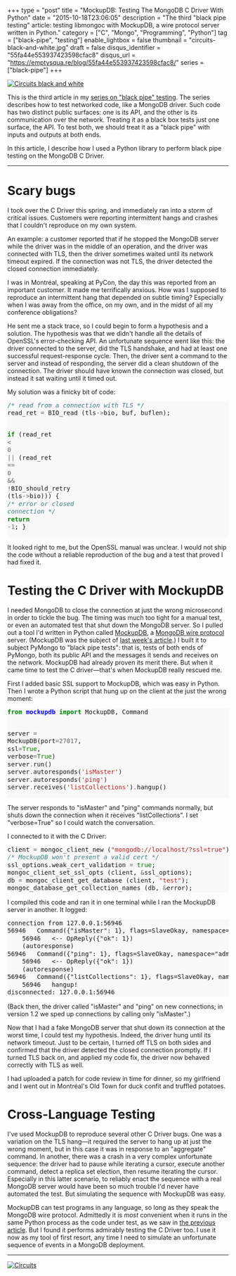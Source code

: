 +++
type = "post"
title = "MockupDB: Testing The MongoDB C Driver With Python"
date = "2015-10-18T23:06:05"
description = "The third \"black pipe testing\" article: testing libmongoc with MockupDB, a wire protocol server written in Python."
category = ["C", "Mongo", "Programming", "Python"]
tag = ["black-pipe", "testing"]
enable_lightbox = false
thumbnail = "circuits-black-and-white.jpg"
draft = false
disqus_identifier = "55fa44e553937423598cfac8"
disqus_url = "https://emptysqua.re/blog/55fa44e553937423598cfac8/"
series = ["black-pipe"]
+++

<p><a href="https://www.flickr.com/photos/emptysquare/2532439577"><img style="display:block; margin-left:auto; margin-right:auto;" src="circuits-black-and-white.jpg" alt="Circuits black and white" title="Circuits black and white" /></a></p>
<p>This is the third article in my <a href="/black-pipe-testing-series/">series on "black pipe" testing</a>. The series describes how to test networked code, like a MongoDB driver. Such code has two distinct public surfaces: one is its API, and the other is its communication over the network. Treating it as a black box tests just one surface, the API. To test both, we should treat it as a "black pipe" with inputs and outputs at both ends.</p>
<p>In this article, I describe how I used a Python library to perform black pipe testing on the MongoDB C Driver.</p>
<hr />
<h1 id="scary-bugs">Scary bugs</h1>
<p>I took over the C Driver this spring, and immediately ran into a storm of critical issues. Customers were reporting intermittent hangs and crashes that I couldn't reproduce on my own system.</p>
<p>An example: a customer reported that if he stopped the MongoDB server while the driver was in the middle of an operation, and the driver was connected with TLS, then the driver sometimes waited until its network timeout expired. If the connection was not TLS, the driver detected the closed connection immediately.</p>
<p>I was in Montr&eacute;al, speaking at PyCon, the day this was reported from an important customer. It made me terrifically anxious. How was I supposed to reproduce an intermittent hang that depended on subtle timing? Especially when I was away from the office, on my own, and in the midst of all my conference obligations?</p>
<p>He sent me a stack trace, so I could begin to form a hypothesis and a solution. The hypothesis was that we didn't handle all the details of OpenSSL's error-checking API. An unfortunate sequence went like this: the driver connected to the server, did the TLS handshake, and had at least one successful request-response cycle. Then, the driver sent a command to the server and instead of responding, the server did a clean shutdown of the connection. The driver should have known the connection was closed, but instead it sat waiting until it timed out.</p>
<p>My solution was a finicky bit of code:</p>
<div class="codehilite" style="background: #f8f8f8"><pre style="line-height: 125%"><span style="color: #408080; font-style: italic">/* read from a connection with TLS */</span>
read_ret <span style="color: #666666">=</span> BIO_read (tls<span style="color: #666666">-&gt;</span>bio, buf, buflen);

<span style="color: #008000; font-weight: bold">if</span> (read_ret <span style="color: #666666">&lt;</span> <span style="color: #666666">0</span> <span style="color: #666666">||</span> (read_ret <span style="color: #666666">==</span> <span style="color: #666666">0</span> <span style="color: #666666">&amp;&amp;</span> <span style="color: #666666">!</span>BIO_should_retry (tls<span style="color: #666666">-&gt;</span>bio))) {
   <span style="color: #408080; font-style: italic">/* error or closed connection */</span>
   <span style="color: #008000; font-weight: bold">return</span> <span style="color: #666666">-1</span>;
}
</pre></div>


<p>It looked right to me, but the OpenSSL manual was unclear. I would not ship the code without a reliable reproduction of the bug and a test that proved I had fixed it.</p>
<h1 id="testing-the-c-driver-with-mockupdb">Testing the C Driver with MockupDB</h1>
<p>I needed MongoDB to close the connection at just the wrong microsecond in order to tickle the bug. The timing was much too tight for a manual test, or even an automated test that shut down the MongoDB server. So I pulled out a tool I'd written in Python called <a href="http://mockupdb.readthedocs.org/">MockupDB</a>, a <a href="http://docs.mongodb.org/meta-driver/latest/legacy/mongodb-wire-protocol/">MongoDB wire protocol</a> server. (MockupDB was the subject of <a href="/black-pipe-testing-pymongo/">last week's article</a>.) I built it to subject PyMongo to "black pipe tests": that is, tests of both ends of PyMongo, both its public API and the messages it sends and receives on the network. MockupDB had already proven its merit there. But when it came time to test the C driver&mdash;that's when MockupDB really rescued me.</p>
<p>First I added basic SSL support to MockupDB, which was easy in Python. Then I wrote a Python script that hung up on the client at the just the wrong moment:</p>
<div class="codehilite" style="background: #f8f8f8"><pre style="line-height: 125%"><span style="color: #008000; font-weight: bold">from</span> <span style="color: #0000FF; font-weight: bold">mockupdb</span> <span style="color: #008000; font-weight: bold">import</span> MockupDB, Command

server <span style="color: #666666">=</span> MockupDB(port<span style="color: #666666">=27017</span>, ssl<span style="color: #666666">=</span><span style="color: #008000">True</span>, verbose<span style="color: #666666">=</span><span style="color: #008000">True</span>)
server<span style="color: #666666">.</span>run()
server<span style="color: #666666">.</span>autoresponds(<span style="color: #BA2121">&#39;isMaster&#39;</span>)
server<span style="color: #666666">.</span>autoresponds(<span style="color: #BA2121">&#39;ping&#39;</span>)
server<span style="color: #666666">.</span>receives(<span style="color: #BA2121">&#39;listCollections&#39;</span>)<span style="color: #666666">.</span>hangup()
</pre></div>


<p>The server responds to "isMaster" and "ping" commands normally, but shuts down the connection when it receives "listCollections". I set "verbose=True" so I could watch the conversation.</p>
<p>I connected to it with the C Driver:</p>
<div class="codehilite" style="background: #f8f8f8"><pre style="line-height: 125%">client <span style="color: #666666">=</span> mongoc_client_new (<span style="color: #BA2121">&quot;mongodb://localhost/?ssl=true&quot;</span>);
<span style="color: #408080; font-style: italic">/* MockupDB won&#39;t present a valid cert */</span>
ssl_options.weak_cert_validation <span style="color: #666666">=</span> <span style="color: #008000">true</span>;
mongoc_client_set_ssl_opts (client, <span style="color: #666666">&amp;</span>ssl_options);
db <span style="color: #666666">=</span> mongoc_client_get_database (client, <span style="color: #BA2121">&quot;test&quot;</span>);
mongoc_database_get_collection_names (db, <span style="color: #666666">&amp;</span>error);
</pre></div>


<p>I compiled this code and ran it in one terminal while I ran the MockupDB server in another. It logged:</p>
<div class="codehilite" style="background: #f8f8f8"><pre style="line-height: 125%">connection from 127.0.0.1:56946
56946   Command({&quot;isMaster&quot;: 1}, flags=SlaveOkay, namespace=&quot;admin&quot;)
    56946   &lt;-- OpReply({&quot;ok&quot;: 1})
    (autoresponse)
56946   Command({&quot;ping&quot;: 1}, flags=SlaveOkay, namespace=&quot;admin&quot;)
    56946   &lt;-- OpReply({&quot;ok&quot;: 1})
    (autoresponse)
56946   Command({&quot;listCollections&quot;: 1}, flags=SlaveOkay, namespace=&quot;test&quot;)
    56946   hangup!
disconnected: 127.0.0.1:56946
</pre></div>


<p>(Back then, the driver called "isMaster" and "ping" on new connections; in version 1.2 we sped up connections by calling only "isMaster".)</p>
<p>Now that I had a fake MongoDB server that shut down its connection at the worst time, I could test my hypothesis. Indeed, the driver hung until its network timeout. Just to be certain, I turned off TLS on both sides and confirmed that the driver detected the closed connection promptly. If I turned TLS back on, and applied my code fix, the driver now behaved correctly with TLS as well.</p>
<p>I had uploaded a patch for code review in time for dinner, so my girlfriend and I went out in Montr&eacute;al's Old Town for duck confit and truffled potatoes.</p>
<h1 id="cross-language-testing">Cross-Language Testing</h1>
<p>I've used MockupDB to reproduce several other C Driver bugs. One was a variation on the TLS hang&mdash;it required the server to hang up at just the wrong moment, but in this case it was in response to an "aggregate" command. In another, there was a crash in a very complex unfortunate sequence: the driver had to pause while iterating a cursor, execute another command, detect a replica set election, then resume iterating the cursor. Especially in this latter scenario, to reliably enact the sequence with a real MongoDB server would have been so much trouble I'd never have automated the test. But simulating the sequence with MockupDB was easy.</p>
<p>MockupDB can test programs in any language, so long as they speak the MongoDB wire protocol. Admittedly it is <em>most</em> convenient when it runs in the same Python process as the code under test, as we saw in <a href="/black-pipe-testing-pymongo/">the previous article</a>. But I found it performs admirably testing the C Driver too. I use it now as my tool of first resort, any time I need to simulate an unfortunate sequence of events in a MongoDB deployment.</p>
<hr />
<p><a href="https://www.flickr.com/photos/emptysquare/2533263564"><img style="display:block; margin-left:auto; margin-right:auto;" src="circuits.jpg" alt="Circuits" title="Circuits" /></a></p>
